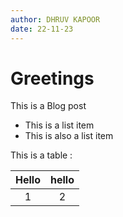 ```yaml
---
author: DHRUV KAPOOR
date: 22-11-23
---
```


# Greetings

This is a Blog post 

- This is a list item
- This is also a list item

This is a table :

| Hello | hello |
| :---: | :---: |
|   1   |   2   |
